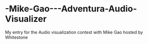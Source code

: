 # -Mike-Gao---Adventura-Audio-Visualizer
My entry for the Audio visualization contest with Mike Gao hosted by Whitestone
